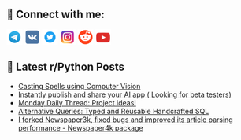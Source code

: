 ## 🔎 Connect with me:
[<img src="https://github.com/bullbesh/bullbesh/blob/main/images/Telegram.png" width="32" height="32" />](https://t.me/bullbesh)
[<img src="https://github.com/bullbesh/bullbesh/blob/main/images/VK.png" width="32" height="32" />](https://vk.com/bullbesh)
[<img src="https://github.com/bullbesh/bullbesh/blob/main/images/Twitter.png" width="32" height="32" />](https://twitter.com/bullbesh1)
[<img src="https://github.com/bullbesh/bullbesh/blob/main/images/Instagram.png" width="32" height="32" />](https://www.instagram.com/bullbesh)
[<img src="https://github.com/bullbesh/bullbesh/blob/main/images/Reddit.png" width="32" height="32" />](https://www.reddit.com/user/bullbesh)
[<img src="https://github.com/bullbesh/bullbesh/blob/main/images/YouTube.png" width="32" height="32" />](https://www.youtube.com/channel/UCtfjRs6uzgq5mfm8S06WTcg)

## 📕 Latest r/Python Posts
<!-- BLOG-POST-LIST:START -->
- [Casting Spells using Computer Vision](https://www.reddit.com/r/Python/comments/1bn6djz/casting_spells_using_computer_vision/)
- [Instantly publish and share your AI app &lpar; Looking for beta testers&rpar;](https://www.reddit.com/r/Python/comments/1bn37u2/instantly_publish_and_share_your_ai_app_looking/)
- [Monday Daily Thread: Project ideas!](https://www.reddit.com/r/Python/comments/1bmzmsa/monday_daily_thread_project_ideas/)
- [Alternative Queries: Typed and Reusable Handcrafted SQL](https://www.reddit.com/r/Python/comments/1bmxcwo/alternative_queries_typed_and_reusable/)
- [I forked Newspaper3k, fixed bugs and improved its article parsing performance - Newspaper4k package](https://www.reddit.com/r/Python/comments/1bmtdy0/i_forked_newspaper3k_fixed_bugs_and_improved_its/)
<!-- BLOG-POST-LIST:END -->
